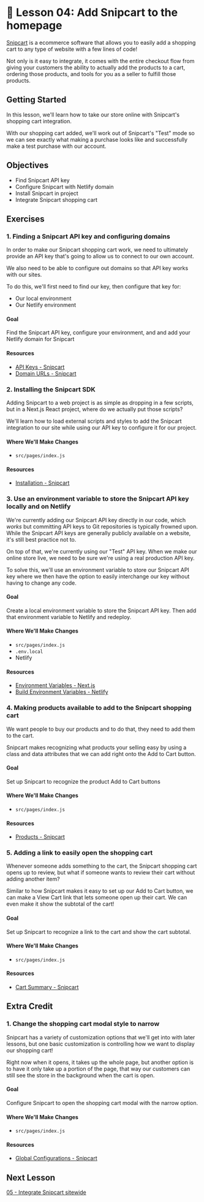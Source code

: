 # 📓 Lesson 04: Add Snipcart to the homepage

[Snipcart](https://snipcart.com/) is a ecommerce software that allows you to easily add a shopping cart to any type of website with a few lines of code!

Not only is it easy to integrate, it comes with the entire checkout flow from giving your customers the ability to actually add the products to a cart, ordering those products, and tools for you as a seller to fulfill those products.

## Getting Started

In this lesson, we'll learn how to take our store online with Snipcart's shopping cart integration.

With our shopping cart added, we'll work out of Snipcart's "Test" mode so we can see exactly what making a purchase looks like and successfully make a test purchase with our account.

## Objectives
* Find Snipcart API key
* Configure Snipcart with Netlify domain
* Install Snipcart in project
* Integrate Snipcart shopping cart

## Exercises

### 1. Finding a Snipcart API key and configuring domains

In order to make our Snipcart shopping cart work, we need to ultimately provide an API key that's going to allow us to connect to our own account.

We also need to be able to configure out domains so that API key works with our sites.

To do this, we'll first need to find our key, then configure that key for:
* Our local environment
* Our Netlify environment

#### Goal

Find the Snipcart API key, configure your environment, and and add your Netlify domain for Snipcart

#### Resources
* [API Keys - Snipcart](https://docs.snipcart.com/v3/dashboard/account-configuration#3-api-keys)
* [Domain URLs - Snipcart](https://docs.snipcart.com/v3/dashboard/store-configuration#5-domains--urls)

### 2. Installing the Snipcart SDK

Adding Snipcart to a web project is as simple as dropping in a few scripts, but in a Next.js React project, where do we actually put those scripts?

We'll learn how to load external scripts and styles to add the Snipcart integration to our site while using our API key to configure it for our project.

#### Where We'll Make Changes
* `src/pages/index.js`

#### Resources
* [Installation - Snipcart](https://docs.snipcart.com/v3/setup/installation)

### 3. Use an environment variable to store the Snipcart API key locally and on Netlify

We're currently adding our Snipcart API key directly in our code, which _works_ but committing API keys to Git repositories is typically frowned upon. While the Snipcart API keys are generally publicly available on a website, it's still best practice not to.

On top of that, we're currently using our "Test" API key. When we make our online store live, we need to be sure we're using a real production API key.

To solve this, we'll use an environment variable to store our Snipcart API key where we then have the option to easily interchange our key without having to change any code.

#### Goal

Create a local environment variable to store the Snipcart API key. Then add that environment variable to Netlify and redeploy.

#### Where We'll Make Changes
* `src/pages/index.js`
* `.env.local`
* Netlify

#### Resources
* [Environment Variables - Next.js](https://nextjs.org/docs/basic-features/environment-variables)
* [Build Environment Variables - Netlify](https://docs.netlify.com/configure-builds/environment-variables/)

### 4. Making products available to add to the Snipcart shopping cart

We want people to buy our products and to do that, they need to add them to the cart.

Snipcart makes recognizing what products your selling easy by using a class and data attributes that we can add right onto the Add to Cart button.

#### Goal

Set up Snipcart to recognize the product Add to Cart buttons

#### Where We'll Make Changes
* `src/pages/index.js`

#### Resources
* [Products - Snipcart](https://docs.snipcart.com/v3/setup/products)

### 5. Adding a link to easily open the shopping cart

Whenever someone adds something to the cart, the Snipcart shopping cart opens up to review, but what if someone wants to review their cart without adding another item?

Similar to how Snipcart makes it easy to set up our Add to Cart button, we can make a View Cart link that lets someone open up their cart. We can even make it show the subtotal of the cart!

#### Goal

Set up Snipcart to recognize a link to the cart and show the cart subtotal.

#### Where We'll Make Changes
* `src/pages/index.js`

#### Resources
* [Cart Summary - Snipcart](https://docs.snipcart.com/v3/setup/cart-summary)

## Extra Credit

### 1. Change the shopping cart modal style to narrow

Snipcart has a variety of customization options that we'll get into with later lessons, but one basic customization is controlling how we want to display our shopping cart!

Right now when it opens, it takes up the whole page, but another option is to have it only take up a portion of the page, that way our customers can still see the store in the background when the cart is open.

#### Goal

Configure Snipcart to open the shopping cart modal with the narrow option.

#### Where We'll Make Changes
* `src/pages/index.js`

#### Resources
* [Global Configurations - Snipcart](https://docs.snipcart.com/v3/setup/installation#global-configurations)

## Next Lesson

[05 - Integrate Snipcart sitewide](https://github.com/colbyfayock/hyper-bros-trading-workshop-github-universe/blob/main/lessons/05%20-%20Integrate%20Snipcart%20sitewide.md)
